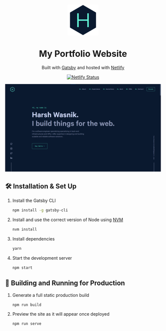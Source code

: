 <div align="center">
  <img alt="Logo" src="https://raw.githubusercontent.com/mucchu/Portfolio/main/src/images/logo.png" width="100" />
</div>
<h1 align="center">
  My Portfolio Website
</h1>
<p align="center">
  Built with <a href="https://www.gatsbyjs.org/" target="_blank">Gatsby</a> and hosted with <a href="https://www.netlify.com/" target="_blank">Netlify</a>
</p>

<p align="center">
  <a href="https://app.netlify.com/sites/fastidious-rabanadas-c90075/deploys" target="_blank">
    <img src="https://api.netlify.com/api/v1/badges/446e791f-884c-429f-ac4f-7dbaf61f31e8/deploy-status" alt="Netlify Status" />
  </a>
</p>

![demo](https://raw.githubusercontent.com/MUCCHU/Portfolio/main/src/images/demo.png)

## 🛠 Installation & Set Up

1. Install the Gatsby CLI

   ```sh
   npm install -g gatsby-cli
   ```

2. Install and use the correct version of Node using [NVM](https://github.com/nvm-sh/nvm)

   ```sh
   nvm install
   ```

3. Install dependencies

   ```sh
   yarn
   ```

4. Start the development server

   ```sh
   npm start
   ```

## 🚀 Building and Running for Production

1. Generate a full static production build

   ```sh
   npm run build
   ```

1. Preview the site as it will appear once deployed

   ```sh
   npm run serve
   ```
